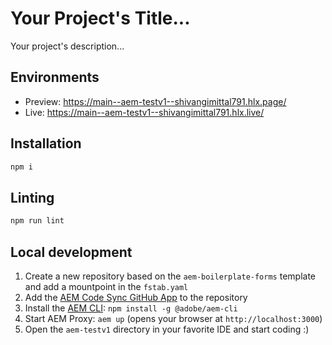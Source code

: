 # Your Project's Title...
Your project's description...

## Environments
- Preview: https://main--aem-testv1--shivangimittal791.hlx.page/
- Live: https://main--aem-testv1--shivangimittal791.hlx.live/

## Installation

```sh
npm i
```

## Linting

```sh
npm run lint
```

## Local development

1. Create a new repository based on the `aem-boilerplate-forms` template and add a mountpoint in the `fstab.yaml`
1. Add the [AEM Code Sync GitHub App](https://github.com/apps/aem-code-sync) to the repository
1. Install the [AEM CLI](https://github.com/adobe/helix-cli): `npm install -g @adobe/aem-cli`
1. Start AEM Proxy: `aem up` (opens your browser at `http://localhost:3000`)
1. Open the `aem-testv1` directory in your favorite IDE and start coding :)
